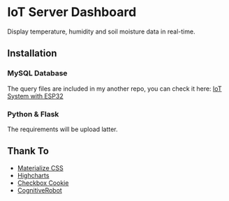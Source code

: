 # IoT Server Dashboard
Display temperature, humidity and soil moisture data in real-time.

## Installation
### MySQL Database
The query files are included in my another repo, you can check it here: [IoT System with ESP32](https://github.com/SHIINA96/IoT_System_with_ESP32)
### Python & Flask
The requirements will be upload latter.

## Thank To
* [Materialize CSS](https://materializecss.com/getting-started.html)
* [Highcharts](https://www.highcharts.com/)
* [Checkbox Cookie](https://github.com/wellwind/cookie-checkbox)
* [CognitiveRobot](https://github.com/cognitiveRobot)
